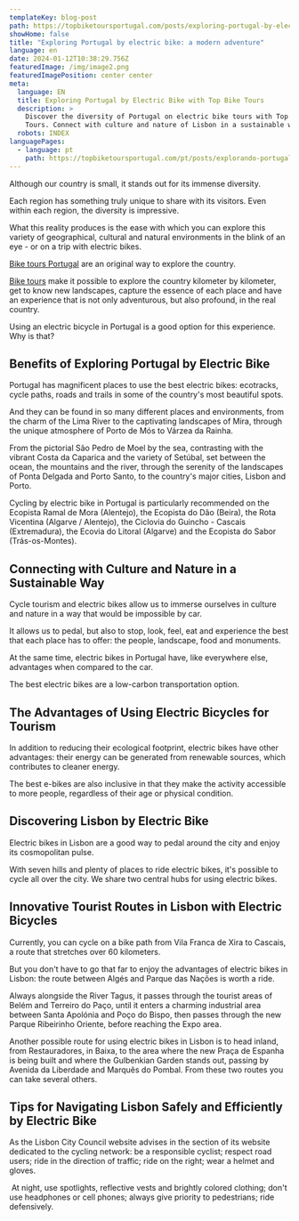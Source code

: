 ```yaml
---
templateKey: blog-post
path: https://topbiketoursportugal.com/posts/exploring-portugal-by-electric-bike-a-modern-adventure/
showHome: false
title: "Exploring Portugal by electric bike: a modern adventure"
language: en
date: 2024-01-12T10:38:29.756Z
featuredImage: /img/image2.png
featuredImagePosition: center center
meta:
  language: EN
  title: Exploring Portugal by Electric Bike with Top Bike Tours
  description: >
    Discover the diversity of Portugal on electric bike tours with Top Bike
    Tours. Connect with culture and nature of Lisbon in a sustainable way.
  robots: INDEX
languagePages:
  - language: pt
    path: https://topbiketoursportugal.com/pt/posts/explorando-portugal-de-bicicleta-eletrica-uma-aventura-moderna//
---
```

Although our country is small, it stands out for its immense diversity. 

Each region has something truly unique to share with its visitors. Even within each region, the diversity is impressive. 

What this reality produces is the ease with which you can explore this variety of geographical, cultural and natural environments in the blink of an eye - or on a trip with electric bikes.



[Bike tours Portugal](https://topbiketoursportugal.com/) are an original way to explore the country.

[Bike tours](https://topbiketoursportugal.com/) make it possible to explore the country kilometer by kilometer, get to know new landscapes, capture the essence of each place and have an experience that is not only adventurous, but also profound, in the real country.

Using an electric bicycle in Portugal is a good option for this experience. Why is that?



## Benefits of Exploring Portugal by Electric Bike

Portugal has magnificent places to use the best electric bikes: ecotracks, cycle paths, roads and trails in some of the country's most beautiful spots. 

And they can be found in so many different places and environments, from the charm of the Lima River to the captivating landscapes of Mira, through the unique atmosphere of Porto de Mós to Várzea da Rainha. 

From the pictorial São Pedro de Moel by the sea, contrasting with the vibrant Costa da Caparica and the variety of Setúbal, set between the ocean, the mountains and the river, through the serenity of the landscapes of Ponta Delgada and Porto Santo, to the country's major cities, Lisbon and Porto.

Cycling by electric bike in Portugal is particularly recommended on the Ecopista Ramal de Mora (Alentejo), the Ecopista do Dão (Beira), the Rota Vicentina (Algarve / Alentejo), the Ciclovia do Guincho - Cascais (Extremadura), the Ecovia do Litoral (Algarve) and the Ecopista do Sabor (Trás-os-Montes).



## Connecting with Culture and Nature in a Sustainable Way

Cycle tourism and electric bikes allow us to immerse ourselves in culture and nature in a way that would be impossible by car. 

It allows us to pedal, but also to stop, look, feel, eat and experience the best that each place has to offer: the people, landscape, food and monuments. 

At the same time, electric bikes in Portugal have, like everywhere else, advantages when compared to the car. 

The best electric bikes are a low-carbon transportation option.



## The Advantages of Using Electric Bicycles for Tourism

In addition to reducing their ecological footprint, electric bikes have other advantages: their energy can be generated from renewable sources, which contributes to cleaner energy. 

The best e-bikes are also inclusive in that they make the activity accessible to more people, regardless of their age or physical condition.



## Discovering Lisbon by Electric Bike

Electric bikes in Lisbon are a good way to pedal around the city and enjoy its cosmopolitan pulse. 

With seven hills and plenty of places to ride electric bikes, it's possible to cycle all over the city. We share two central hubs for using electric bikes.



## Innovative Tourist Routes in Lisbon with Electric Bicycles

Currently, you can cycle on a bike path from Vila Franca de Xira to Cascais, a route that stretches over 60 kilometers. 

But you don't have to go that far to enjoy the advantages of electric bikes in Lisbon: the route between Algés and Parque das Nações is worth a ride. 

Always alongside the River Tagus, it passes through the tourist areas of Belém and Terreiro do Paço, until it enters a charming industrial area between Santa Apolónia and Poço do Bispo, then passes through the new Parque Ribeirinho Oriente, before reaching the Expo area.

Another possible route for using electric bikes in Lisbon is to head inland, from Restauradores, in Baixa, to the area where the new Praça de Espanha is being built and where the Gulbenkian Garden stands out, passing by Avenida da Liberdade and Marquês do Pombal. From these two routes you can take several others.



## Tips for Navigating Lisbon Safely and Efficiently by Electric Bike

As the Lisbon City Council website advises in the section of its website dedicated to the cycling network: be a responsible cyclist; respect road users; ride in the direction of traffic; ride on the right; wear a helmet and gloves.

 At night, use spotlights, reflective vests and brightly colored clothing; don't use headphones or cell phones; always give priority to pedestrians; ride defensively.
